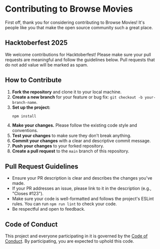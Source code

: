 # Contributing to Browse Movies

First off, thank you for considering contributing to Browse Movies! It's people like you that make the open source community such a great place.

## Hacktoberfest 2025

We welcome contributions for Hacktoberfest! Please make sure your pull requests are meaningful and follow the guidelines below. Pull requests that do not add value will be marked as spam.

## How to Contribute

1.  **Fork the repository** and clone it to your local machine.
2.  **Create a new branch** for your feature or bug fix: `git checkout -b your-branch-name`.
3.  **Set up the project:**
    ```bash
    npm install
    ```
4.  **Make your changes.** Please follow the existing code style and conventions.
5.  **Test your changes** to make sure they don't break anything.
6.  **Commit your changes** with a clear and descriptive commit message.
7.  **Push your changes** to your forked repository.
8.  **Create a pull request** to the `main` branch of this repository.

## Pull Request Guidelines

- Ensure your PR description is clear and describes the changes you've made.
- If your PR addresses an issue, please link to it in the description (e.g., "Closes #123").
- Make sure your code is well-formatted and follows the project's ESLint rules. You can run `npm run lint` to check your code.
- Be respectful and open to feedback.

## Code of Conduct

This project and everyone participating in it is governed by the [Code of Conduct](CODE_OF_CONDUCT.md). By participating, you are expected to uphold this code.
